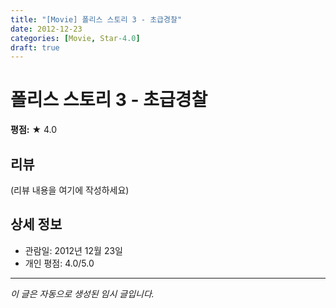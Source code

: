 ```yaml
---
title: "[Movie] 폴리스 스토리 3 - 초급경찰"
date: 2012-12-23
categories: [Movie, Star-4.0]
draft: true
---
```


# 폴리스 스토리 3 - 초급경찰

**평점:** ★ 4.0

## 리뷰

(리뷰 내용을 여기에 작성하세요)

## 상세 정보

- 관람일: 2012년 12월 23일
- 개인 평점: 4.0/5.0

---

*이 글은 자동으로 생성된 임시 글입니다.*
